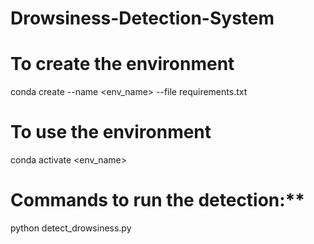# Drowsiness-Detection-System


# To create the environment
conda create --name <env_name> --file requirements.txt

# To use the environment
conda activate <env_name>

# Commands to run the detection:**
python detect_drowsiness.py